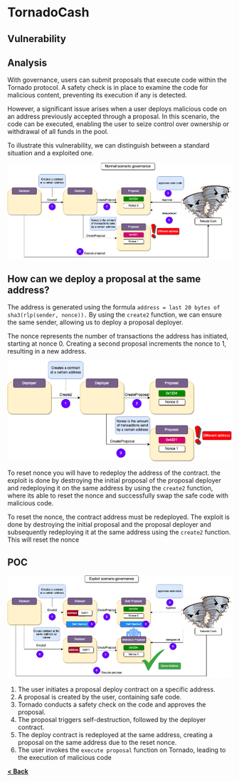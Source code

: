 # TornadoCash

## Vulnerability

## Analysis

With governance, users can submit proposals that execute code within the Tornado protocol. A safety check is in place to examine the code for malicious content, preventing its execution if any is detected.

However, a significant issue arises when a user deploys malicious code on an address previously accepted through a proposal. In this scenario, the code can be executed, enabling the user to seize control over ownership or withdrawal of all funds in the pool.

To illustrate this vulnerability, we can distinguish between a standard situation and a exploited one.






![Tornado Image](../images/tornadocash/tornadocash3.drawio.png)


## How can we deploy a proposal at the same address?

The address is generated using the formula `address = last 20 bytes of sha3(rlp(sender, nonce)).` By using the `create2` function, we can ensure the same sender, allowing us to deploy a proposal deployer.

The nonce represents the number of transactions the address has initiated, starting at nonce 0. Creating a second proposal increments the nonce to 1, resulting in a new address.

![Tornado Image](../images/tornadocash/tornadocash2.drawio.png)

To reset nonce you will have to redeploy the address of the contract.
the exploit is done by destroying the initial proposal of the proposal deployer
and redeploying it on the same address by using the `create2` function, where its able to reset the nonce and successfully swap the safe code
with malicious code.

To reset the nonce, the contract address must be redeployed. The exploit is done by destroying the initial proposal and the proposal deployer and subsequently redeploying it at the same address using the `create2` function. This will reset the nonce



## POC

![Tornado Image](../images/tornadocash/tornadocash.drawio.png)


1. The user initiates a proposal deploy contract on a specific address.
2. A proposal is created by the user, containing safe code.
3. Tornado conducts a safety check on the code and approves the proposal.
4. The proposal triggers self-destruction, followed by the deployer contract.
5. The deploy contract is redeployed at the same address, creating a proposal on the same address due to the reset nonce.
6. The user invokes the `execute proposal` function on Tornado, leading to the execution of malicious code




[**< Back**](https://patronasxdxd.github.io/CTFS/)
